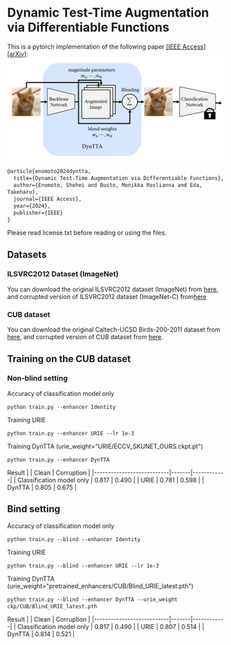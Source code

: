 # Dynamic Test-Time Augmentation via Differentiable Functions
This is a pytorch implementation of the following paper [[IEEE Access]](https://TBD) [[arXiv]](https://arxiv.org/abs/2212.04681):  
![dyntta_arch](./image/dyntta_arch.png)
```
@article{enomoto2024dyntta,
  title={Dynamic Test-Time Augmentation via Differentiable Functions},
  author={Enomoto, Shohei and Busto, Monikka Roslianna and Eda, Takeharu},
  journal={IEEE Access},
  year={2024},
  publisher={IEEE}
}
```
Please read license.txt before reading or using the files.  

## Datasets
### ILSVRC2012 Dataset (ImageNet)

You can download the original ILSVRC2012 dataset (ImageNet) from [here](http://image-net.org/challenges/LSVRC/2012/), and corrupted version of ILSVRC2012 dataset (ImageNet-C) from[here](https://zenodo.org/records/2235448)

### CUB dataset

You can download the original Caltech-UCSD Birds-200-2011 dataset from [here](https://www.vision.caltech.edu/datasets/cub_200_2011/), and corrupted version of CUB dataset from [here](https://postechackr-my.sharepoint.com/:u:/g/personal/postekian_postech_ac_kr/EayI2FO8LT1PgFipwuUmLjsB3SEw585Nw9HcxUMO438LbA?e=j990QH).


## Training on the CUB dataset
### Non-blind setting
Accuracy of classification model only
```
python train.py --enhancer Identity
```

Training URIE
```
python train.py --enhancer URIE --lr 1e-3 
```

Training DynTTA (urie_weight="URIE/ECCV_SKUNET_OURS.ckpt.pt")
```
python train.py --enhancer DynTTA 
```

Result
|                           | Clean | Corruption |
|---------------------------|-------|------------|
| Classification model only | 0.817 | 0.490      |
| URIE                      | 0.781 | 0.598      |
| DynTTA                    | 0.805 | 0.675      |


## Bind setting
Accuracy of classification model only
```
python train.py --blind --enhancer Identity 
```

Training URIE
```
python train.py --blind --enhancer URIE --lr 1e-3 
```

Training DynTTA (urie_weight="pretrained_enhancers/CUB/Blind_URIE_latest.pth")
```
python train.py --blind --enhancer DynTTA --urie_weight ckp/CUB/Blind_URIE_latest.pth
```

Result
|                           | Clean | Corruption |
|---------------------------|-------|------------|
| Classification model only | 0.817 | 0.490      |
| URIE                      | 0.807 | 0.514      |
| DynTTA                    | 0.814 | 0.521      |
